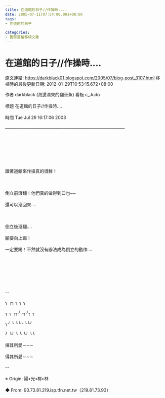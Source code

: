 ```yaml
---
title: 在道館的日子//作操時....
date: 2005-07-11T07:54:00.001+08:00
tags: 
- 在道館的日子

categories:
- 舊部落格移植文章
---
```


# 在道館的日子//作操時....

原文連結: https://darkblack01.blogspot.com/2005/07/blog-post_3107.html
移植時的最後更新日期: 2012-01-29T10:53:15.672+08:00

作者 darkblack (海邊漂來的翻車魚) 看板 c_Judo<br /><br />標題 在道館的日子//作操時....<br /><br />時間 Tue Jul 29 16:17:06 2003<br /><br />───────────────────────────────────────<br /><br /><br /><br /><br /><br /><br /><br />跟著道館來作操真的很鮮！<br /><br /><br /><br />倒立前滾翻！他們真的做得到口也~~<br /><br />還可以滾回來....<br /><br /><br /><br />倒立後滾翻....<br /><br />腳要向上踢！<br /><br />一定要踢！不然就沒有辦法成為倒立的動作....<br /><br /><br /><br /><br /><br /><br /><br />--<br /><br />╮ ╭╮ ╮ ╮ ╮<br /><br />╮ ╮ ╭╮╯╭╮╯╮ ╮<br /><br />╮╯ ╰ ╰╰╰ ╰╰╯<br /><br />╯ ╰╯ ╰ ╰ ╰╯ ╰╰<br /><br />擇其所愛∼∼∼<br /><br />得其所愛∼∼∼<br /><br />--<br /><br />※ Origin: 陽•光•椰•林 <br /><br />◆ From: 93.73.81.219.isp.tfn.net.tw（219.81.73.93）  
